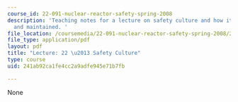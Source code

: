 ```yaml
---
course_id: 22-091-nuclear-reactor-safety-spring-2008
description: 'Teaching notes for a lecture on safety culture and how it can be obtained
  and maintained. '
file_location: /coursemedia/22-091-nuclear-reactor-safety-spring-2008/241ab92ca1fe4cc2a9adfe945e71b7fb_MIT22_091S08_lec22note.pdf
file_type: application/pdf
layout: pdf
title: "Lecture: 22 \u2013 Safety Culture"
type: course
uid: 241ab92ca1fe4cc2a9adfe945e71b7fb

---
```

None